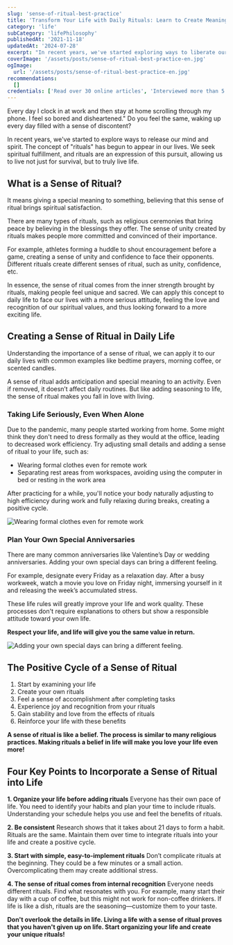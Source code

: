 ```yaml
---
slug: 'sense-of-ritual-best-practice'
title: 'Transform Your Life with Daily Rituals: Learn to Create Meaningful Practices'
category: 'life'
subCategory: 'lifePhilosophy'
publishedAt: '2021-11-18'
updatedAt: '2024-07-28'
excerpt: "In recent years, we've started exploring ways to liberate our minds and spirits. The concept of rituals has entered our lives, representing our quest for spiritual fulfillment. Through rituals, we can truly live life, not just exist."
coverImage: '/assets/posts/sense-of-ritual-best-practice-en.jpg'
ogImage:
  url: '/assets/posts/sense-of-ritual-best-practice-en.jpg'
recommendations:
  []
credentials: ['Read over 30 online articles', 'Interviewed more than 5 people who practice rituals', 'Over a month of personal practice experience']
---
```


Every day I clock in at work and then stay at home scrolling through my phone. I feel so bored and disheartened." Do you feel the same, waking up every day filled with a sense of discontent?

In recent years, we've started to explore ways to release our mind and spirit. The concept of "rituals" has begun to appear in our lives. We seek spiritual fulfillment, and rituals are an expression of this pursuit, allowing us to live not just for survival, but to truly live life.

## What is a Sense of Ritual?

It means giving a special meaning to something, believing that this sense of ritual brings spiritual satisfaction.

There are many types of rituals, such as religious ceremonies that bring peace by believing in the blessings they offer. The sense of unity created by rituals makes people more committed and convinced of their importance.

For example, athletes forming a huddle to shout encouragement before a game, creating a sense of unity and confidence to face their opponents. Different rituals create different senses of ritual, such as unity, confidence, etc.

In essence, the sense of ritual comes from the inner strength brought by rituals, making people feel unique and sacred. We can apply this concept to daily life to face our lives with a more serious attitude, feeling the love and recognition of our spiritual values, and thus looking forward to a more exciting life.

## Creating a Sense of Ritual in Daily Life

Understanding the importance of a sense of ritual, we can apply it to our daily lives with common examples like bedtime prayers, morning coffee, or scented candles.

A sense of ritual adds anticipation and special meaning to an activity. Even if removed, it doesn’t affect daily routines. But like adding seasoning to life, the sense of ritual makes you fall in love with living.

### Taking Life Seriously, Even When Alone

Due to the pandemic, many people started working from home. Some might think they don't need to dress formally as they would at the office, leading to decreased work efficiency. Try adjusting small details and adding a sense of ritual to your life, such as:

- Wearing formal clothes even for remote work
- Separating rest areas from workspaces, avoiding using the computer in bed or resting in the work area

After practicing for a while, you'll notice your body naturally adjusting to high efficiency during work and fully relaxing during breaks, creating a positive cycle.

![Wearing formal clothes even for remote work](https://i.imgur.com/3OGOTJV.jpg)

### Plan Your Own Special Anniversaries

There are many common anniversaries like Valentine’s Day or wedding anniversaries. Adding your own special days can bring a different feeling.

For example, designate every Friday as a relaxation day. After a busy workweek, watch a movie you love on Friday night, immersing yourself in it and releasing the week’s accumulated stress.

These life rules will greatly improve your life and work quality. These processes don't require explanations to others but show a responsible attitude toward your own life.

**Respect your life, and life will give you the same value in return.**

![Adding your own special days can bring a different feeling.](https://i.imgur.com/RiGo0v1.jpg)

## The Positive Cycle of a Sense of Ritual

1. Start by examining your life
2. Create your own rituals
3. Feel a sense of accomplishment after completing tasks
4. Experience joy and recognition from your rituals
5. Gain stability and love from the effects of rituals
6. Reinforce your life with these benefits

**A sense of ritual is like a belief. The process is similar to many religious practices. Making rituals a belief in life will make you love your life even more!**

## Four Key Points to Incorporate a Sense of Ritual into Life

**1. Organize your life before adding rituals**
Everyone has their own pace of life. You need to identify your habits and plan your time to include rituals. Understanding your schedule helps you use and feel the benefits of rituals.

**2. Be consistent**
Research shows that it takes about 21 days to form a habit. Rituals are the same. Maintain them over time to integrate rituals into your life and create a positive cycle.

**3. Start with simple, easy-to-implement rituals**
Don’t complicate rituals at the beginning. They could be a few minutes or a small action. Overcomplicating them may create additional stress.

**4. The sense of ritual comes from internal recognition**
Everyone needs different rituals. Find what resonates with you. For example, many start their day with a cup of coffee, but this might not work for non-coffee drinkers. If life is like a dish, rituals are the seasoning—customize them to your taste.

**Don't overlook the details in life. Living a life with a sense of ritual proves that you haven't given up on life. Start organizing your life and create your unique rituals!**
